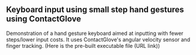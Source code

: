 ## Keyboard input using small step hand gestures using ContactGlove
Demonstration of a hand gesture keyboard aimed at inputting with fewer steps/lower input costs. It uses ContactGlove's angular velocity sensor and finger tracking.
(Here is the pre-built executable file (URL link))
